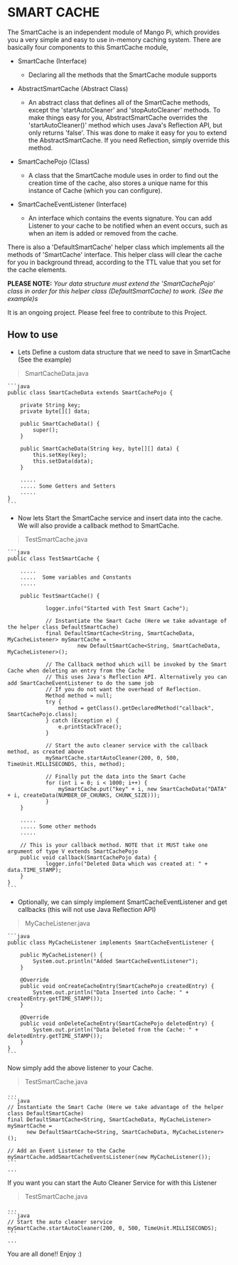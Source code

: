 # SMART CACHE

The SmartCache is an independent module of Mango Pi, which provides you a very simple and easy to use
in-memory caching system. There are basically four components to this SmartCache module,

* SmartCache                (Interface)
    * Declaring all the methods that the SmartCache module supports

* AbstractSmartCache        (Abstract Class)
    * An abstract class that defines all of the SmartCache methods, except the 'startAutoCleaner' and 'stopAutoCleaner' methods.
    To make things easy for you, AbstractSmartCache overrides the 'startAutoCleaner()' method which
    uses Java's Reflection API, but only returns 'false'. This was done to make it easy for you to
    extend the AbstractSmartCache. If you need Reflection, simply override this method.

* SmartCachePojo            (Class)
    * A class that the SmartCache module uses in order to find out the creation time of the cache,
    also stores a unique name for this instance of Cache (which you can configure).

* SmartCacheEventListener   (Interface)
    * An interface which contains the events signature. You can add Listener to your cache to be
    notified when an event occurs, such as when an item is added or removed from the cache.

There is also a 'DefaultSmartCache' helper class which implements all the methods of 'SmartCache' interface.
This helper class will clear the cache for you in background thread, according to the TTL value that you set for the cache elements.

**PLEASE NOTE:** *Your data structure must extend the 'SmartCachePojo' class in order for this helper class (DefaultSmartCache) to work. (See the example)s*

It is an ongoing project. Please feel free to contribute to this Project.

## How to use

* Lets Define a custom data structure that we need to save in SmartCache (See the example)

> SmartCacheData.java

    ```java
    public class SmartCacheData extends SmartCachePojo {

        private String key;
        private byte[][] data;

        public SmartCacheData() {
            super();
        }

        public SmartCacheData(String key, byte[][] data) {
            this.setKey(key);
            this.setData(data);
        }

        .....
        ..... Some Getters and Setters
        .....
    }
    ```


* Now lets Start the SmartCache service and insert data into the cache. We will also provide a callback method to SmartCache.

> TestSmartCache.java

    ```java
    public class TestSmartCache {

        .....
        .....  Some variables and Constants
        .....

        public TestSmartCache() {

                logger.info("Started with Test Smart Cache");

                // Instantiate the Smart Cache (Here we take advantage of the helper class DefaultSmartCache)
                final DefaultSmartCache<String, SmartCacheData, MyCacheListener> mySmartCache =
                          new DefaultSmartCache<String, SmartCacheData, MyCacheListener>();

                // The Callback method which will be invoked by the Smart Cache when deleting an entry from the Cache
                // This uses Java's Reflection API. Alternatively you can add SmartCacheEventListener to do the same job
                // If you do not want the overhead of Reflection.
                Method method = null;
                try {
                    method = getClass().getDeclaredMethod("callback", SmartCachePojo.class);
                } catch (Exception e) {
                    e.printStackTrace();
                }

                // Start the auto cleaner service with the callback method, as created above
                mySmartCache.startAutoCleaner(200, 0, 500, TimeUnit.MILLISECONDS, this, method);

                // Finally put the data into the Smart Cache
                for (int i = 0; i < 1000; i++) {
                    mySmartCache.put("key" + i, new SmartCacheData("DATA" + i, createData(NUMBER_OF_CHUNKS, CHUNK_SIZE)));
                }
        }

        .....
        ..... Some other methods
        .....

        // This is your callback method. NOTE that it MUST take one argument of type V extends SmartCachePojo
        public void callback(SmartCachePojo data) {
                logger.info("Deleted Data which was created at: " + data.TIME_STAMP);
        }
    }
    ```

* Optionally, we can simply implement SmartCacheEventListener and get callbacks
(this will not use Java Reflection API)

> MyCacheListener.java

    ```java
    public class MyCacheListener implements SmartCacheEventListener {

        public MyCacheListener() {
            System.out.println("Added SmartCacheEventListener");
        }

        @Override
        public void onCreateCacheEntry(SmartCachePojo createdEntry) {
            System.out.println("Data Inserted into Cache: " + createdEntry.getTIME_STAMP());
        }

        @Override
        public void onDeleteCacheEntry(SmartCachePojo deletedEntry) {
            System.out.println("Data Deleted from the Cache: " + deletedEntry.getTIME_STAMP());
        }
    }
    ```

Now simply add the above listener to your Cache.

> TestSmartCache.java

    ...
    ```java
    // Instantiate the Smart Cache (Here we take advantage of the helper class DefaultSmartCache)
    final DefaultSmartCache<String, SmartCacheData, MyCacheListener> mySmartCache =
          new DefaultSmartCache<String, SmartCacheData, MyCacheListener>();

    // Add an Event Listener to the Cache
    mySmartCache.addSmartCacheEventsListener(new MyCacheListener());
    ```
    ...


If you want you can start the Auto Cleaner Service for with this Listener

> TestSmartCache.java

    ...
    ```java
    // Start the auto cleaner service
    mySmartCache.startAutoCleaner(200, 0, 500, TimeUnit.MILLISECONDS);
    ```
    ...


You are all done!! Enjoy :)